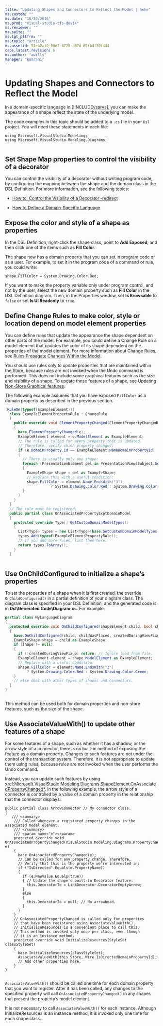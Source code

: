 ```yaml
---
title: "Updating Shapes and Connectors to Reflect the Model | hehe"
ms.custom: ""
ms.date: "10/20/2016"
ms.prod: "visual-studio-tfs-dev14"
ms.reviewer: ""
ms.suite: ""
ms.tgt_pltfrm: ""
ms.topic: "article"
ms.assetid: 51eb2af9-00e7-4725-a87d-62fb4f39f444
caps.latest.revision: 6
ms.author: "awills"
manager: "kamrani"
---
```

# Updating Shapes and Connectors to Reflect the Model
In a domain-specific language in [!INCLUDE[vsprvs](../code-quality/includes/vsprvs_md.md)], you can make the appearance of a shape reflect the state of the underlying model.  
  
 The code examples in this topic should be added to a `.cs` file in your `Dsl` project. You will need these statements in each file:  
  
```  
using Microsoft.VisualStudio.Modeling;  
using Microsoft.VisualStudio.Modeling.Diagrams;  
  
```  
  
## Set Shape Map properties to control the visibility of a decorator  
 You can control the visibility of a decorator without writing program code, by configuring the mapping between the shape and the domain class in the DSL Definition. For more information, see the following topics:  
  
-   [How to: Control the Visibility of a Decorator -redirect](../misc/how-to--control-the-visibility-of-a-decorator--redirect.md)  
  
-   [How to Define a Domain-Specific Language](../modeling/how-to-define-a-domain-specific-language.md)  
  
## Expose the color and style of a shape as properties  
 In the DSL Definition, right-click the shape class, point to **Add Exposed**, and then click one of the items such as **Fill Color**.  
  
 The shape now has a domain property that you can set in program code or as a user. For example, to set it in the program code of a command or rule, you could write:  
  
 `shape.FillColor = System.Drawing.Color.Red;`  
  
 If you want to make the property variable only under program control, and not by the user, select the new domain property such as **Fill Color** in the DSL Definition diagram. Then, in the Properties window, set **Is Browsable** to `false` or set **Is UI Readonly** to `true`.  
  
## Define Change Rules to make color, style or location depend on model element properties  
 You can define rules that update the appearance the shape dependent on other parts of the model. For example, you could define a Change Rule on a model element that updates the color of its shape dependent on the properties of the model element. For more information about Change Rules, see [Rules Propagate Changes Within the Model](../modeling/rules-propagate-changes-within-the-model.md).  
  
 You should use rules only to update properties that are maintained within the Store, because rules are not invoked when the Undo command is performed. This does not include some graphical features such as the size and visibility of a shape. To update those features of a shape, see [Updating Non-Store Graphical features](#OnAssociatedProperty).  
  
 The following example assumes that you have exposed `FillColor` as a domain property as described in the previous section.  
  
```c#  
[RuleOn(typeof(ExampleElement))]  
  class ExampleElementPropertyRule : ChangeRule  
  {  
    public override void ElementPropertyChanged(ElementPropertyChangedEventArgs e)  
    {  
      base.ElementPropertyChanged(e);  
      ExampleElement element = e.ModelElement as ExampleElement;  
      // The rule is called for every property that is updated.  
      // Therefore, verify which property changed:  
      if (e.DomainProperty.Id == ExampleElement.NameDomainPropertyId)  
      {  
        // There is usually only one shape:  
        foreach (PresentationElement pel in PresentationViewsSubject.GetPresentation(element))  
        {  
          ExampleShape shape = pel as ExampleShape;  
          // Replace this with a useful condition:  
          shape.FillColor = element.Name.EndsWith("3")   
                     ? System.Drawing.Color.Red : System.Drawing.Color.Green;  
        }  
      }  
    }  
  }  
  // The rule must be registered:  
  public partial class OnAssociatedPropertyExptDomainModel  
  {  
    protected override Type[] GetCustomDomainModelTypes()  
    {  
      List<Type> types = new List<Type>(base.GetCustomDomainModelTypes());  
      types.Add(typeof(ExampleElementPropertyRule));  
      // If you add more rules, list them here.   
      return types.ToArray();  
    }  
  }  
  
```  
  
## Use OnChildConfigured to initialize a shape’s properties  
 To set the properties of a shape when it is first created, the override `OnChildConfigured()` in a partial definition of your diagram class. The diagram class is specified in your DSL Definition, and the generated code is in **Dsl\Generated Code\Diagram.cs**. For example:  
  
```c#  
partial class MyLanguageDiagram  
{  
  protected override void OnChildConfigured(ShapeElement child, bool childWasPlaced, bool createdDuringViewFixup)  
  {  
    base.OnChildConfigured(child, childWasPlaced, createdDuringViewFixup);  
    ExampleShape shape = child as ExampleShape;  
    if (shape != null)   
    {  
      if (!createdDuringViewFixup) return; // Ignore load from file.  
      ExampleElement element = shape.ModelElement as ExampleElement;  
      // Replace with a useful condition:  
      shape.FillColor = element.Name.EndsWith("3")   
          ? System.Drawing.Color.Red : System.Drawing.Color.Green;  
    }  
    // else deal with other types of shapes and connectors.  
  }  
}  
  
```  
  
 This method can be used both for domain properties and non-store features, such as the size of the shape.  
  
##  <a name="OnAssociatedProperty"></a> Use AssociateValueWith() to update other features of a shape  
 For some features of a shape, such as whether it has a shadow, or the arrow style of a connector, there is no built-in method of exposing the feature as a domain property.  Changes to such features are not under the control of the transaction system. Therefore, it is not appropriate to update them using rules, because rules are not invoked when the user performs the Undo command.  
  
 Instead, you can update such features by using <xref:Microsoft.VisualStudio.Modeling.Diagrams.ShapeElement.OnAssociatedPropertyChanged*>. In the following example, the arrow style of a connector is controlled by a value of a domain property in the relationship that the connector displays:  
  
```  
public partial class ArrowConnector // My connector class.   
{  
   /// <summary>  
    /// Called whenever a registered property changes in the associated model element.  
    /// </summary>  
    /// <param name="e"></param>  
    protected override void OnAssociatedPropertyChanged(VisualStudio.Modeling.Diagrams.PropertyChangedEventArgs e)  
    {  
      base.OnAssociatedPropertyChanged(e);  
      // Can be called for any property change. Therefore,  
      // Verify that this is the property we're interested in:  
      if ("IsDirected".Equals(e.PropertyName))  
      {  
        if (e.NewValue.Equals(true))  
        { // Update the shape’s built-in Decorator feature:  
          this.DecoratorTo = LinkDecorator.DecoratorEmptyArrow;  
        }  
        else  
        {  
          this.DecoratorTo = null; // No arrowhead.  
        }  
      }  
    }  
    // OnAssociatedPropertyChanged is called only for properties  
    // that have been registered using AssociateValueWith().  
    // InitializeResources is a convenient place to call this.  
    // This method is invoked only once per class, even though  
    // it is an instance method.   
    protected override void InitializeResources(StyleSet classStyleSet)  
    {  
      base.InitializeResources(classStyleSet);  
      AssociateValueWith(this.Store, Wire.IsDirectedDomainPropertyId);  
      // Add other properties here.  
    }  
}  
  
```  
  
 `AssociateValueWith()` should be called one time for each domain property that you want to register. After it has been called, any changes to the specified property will call `OnAssociatedPropertyChanged()` in any shapes that present the property’s model element.  
  
 It is not necessary to call `AssociateValueWith()` for each instance. Although InitializeResources is an instance method, it is invoked only one time for each shape class.